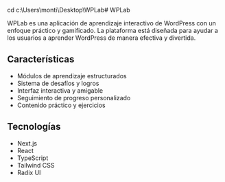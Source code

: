 cd c:\Users\monti\Desktop\WPLab# WPLab

WPLab es una aplicación de aprendizaje interactivo de WordPress con un enfoque práctico y gamificado. La plataforma está diseñada para ayudar a los usuarios a aprender WordPress de manera efectiva y divertida.

## Características

- Módulos de aprendizaje estructurados
- Sistema de desafíos y logros
- Interfaz interactiva y amigable
- Seguimiento de progreso personalizado
- Contenido práctico y ejercicios

## Tecnologías

- Next.js
- React
- TypeScript
- Tailwind CSS
- Radix UI
